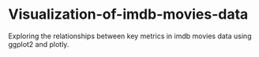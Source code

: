 # Visualization-of-imdb-movies-data
Exploring the relationships between key metrics in imdb movies data using ggplot2 and plotly.
